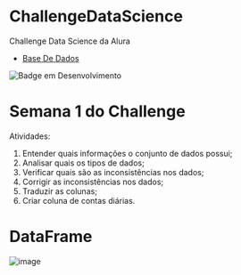 # ChallengeDataScience
Challenge Data Science da Alura
* [Base De Dados](https://raw.githubusercontent.com/sthemonica/alura-voz/main/Dados/Telco-Customer-Churn.json)

![Badge em Desenvolvimento](http://img.shields.io/static/v1?label=STATUS&message=EM%20DESENVOLVIMENTO&color=GREEN&style=for-the-badge)


# Semana 1 do Challenge

Atividades:
1. Entender quais informações o conjunto de dados possui;
2. Analisar quais os tipos de dados;
3. Verificar quais são as inconsistências nos dados;
4. Corrigir as inconsistências nos dados;
5. Traduzir as colunas;
6. Criar coluna de contas diárias.

# DataFrame

![image](https://user-images.githubusercontent.com/103366124/167497689-0e5f0107-2bb7-4696-9adf-e4324ccaf258.png)

